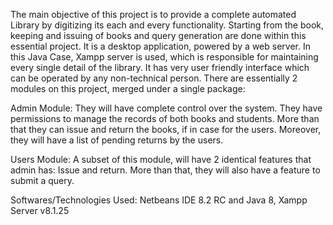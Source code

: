 The main objective of this project is to provide a complete automated Library by digitizing its each and every functionality. Starting from the book, keeping and issuing of books and query generation are done within this essential project. It is a desktop application, powered by a web server. In this Java Case, Xampp server is used, which is responsible for maintaining every single detail of the library. It has very user friendly interface which can be operated by any non-technical person.
There are essentially 2 modules on this project, merged under a single package:

Admin Module: They will have complete control over the system. They have permissions to manage the records of both books and students. More than that they can issue and return the books, if in case for the users. Moreover, they will have a list of pending returns by the users.

Users Module: A subset of this module, will have 2 identical features that admin has: Issue and return. More than that, they will also have a feature to submit a query.

Softwares/Technologies Used: Netbeans IDE 8.2 RC and Java 8, Xampp Server v8.1.25
